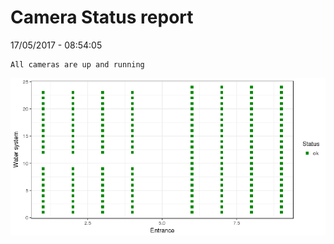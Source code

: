 Camera Status report
================
17/05/2017 - 08:54:05

    All cameras are up and running

![](camreport_files/figure-markdown_github/unnamed-chunk-2-1.png)
